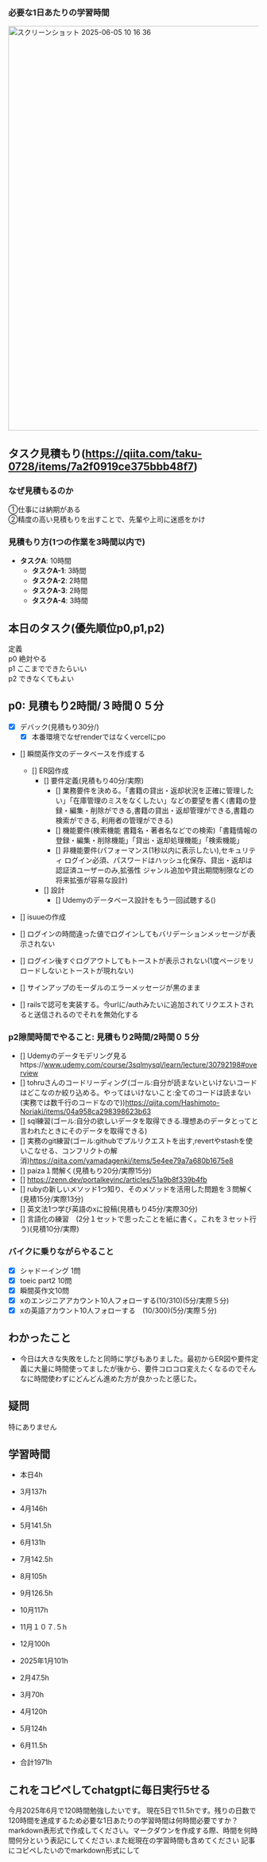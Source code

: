 ### 必要な1日あたりの学習時間
<img width="813" alt="スクリーンショット 2025-06-05 10 16 36" src="https://github.com/user-attachments/assets/4b0b677c-5535-4983-b1e1-cb07450531db" />


## タスク見積もり(https://qiita.com/taku-0728/items/7a2f0919ce375bbb48f7)
### なぜ見積もるのか   
①仕事には納期がある  
②精度の高い見積もりを出すことで、先輩や上司に迷惑をかけ

### 見積もり方(1つの作業を3時間以内で)
- **タスクA**: 10時間
  - **タスクA-1**: 3時間
  - **タスクA-2**: 2時間
  - **タスクA-3**: 2時間
  - **タスクA-4**: 3時間


## 本日のタスク(優先順位p0,p1,p2)
定義   
p0 絶対やる   
p1 ここまでできたらいい   
p2 できなくてもよい  


## **p0**: 見積もり2時間/３時間０５分
- [x] デバック(見積もり30分/)
  - [x] 本番環境でなぜrenderではなくvercelにpo 
- [] 瞬間英作文のデータベースを作成する
  - [] ER図作成
    - [] 要件定義(見積もり40分/実際)
      - [] 業務要件を決める。「書籍の貸出・返却状況を正確に管理したい」「在庫管理のミスをなくしたい」などの要望を書く(書籍の登録・編集・削除ができる,書籍の貸出・返却管理ができる,書籍の検索ができる,
利用者の管理ができる)
      - [] 機能要件(検索機能	書籍名・著者名などでの検索)「書籍情報の登録・編集・削除機能」「貸出・返却処理機能」「検索機能」
      - [] 非機能要件(パフォーマンス(1秒以内に表示したい),セキュリティ	ログイン必須、パスワードはハッシュ化保存、貸出・返却は認証済ユーザーのみ,拡張性	ジャンル追加や貸出期間制限などの将来拡張が容易な設計)
    - [] 設計
      - [] Udemyのデータベース設計をもう一回試聴する()
    
- [] isuueの作成
 - [] ログインの時間違った値でログインしてもバリデーションメッセージが表示されない
 - [] ログイン後すぐログアウトしてもトーストが表示されない(1度ページをリロードしないとトーストが現れない)
 - [] サインアップのモーダルのエラーメッセージが黒のまま
 - [] railsで認可を実装する。今urlに/authみたいに追加されてリクエストされると送信されるのでそれを無効化する 





### **p2隙間時間でやること**: 見積もり2時間/2時間０５分

  - [] Udemyのデータモデリング見るhttps://www.udemy.com/course/3sqlmysql/learn/lecture/30792198#overview
  - [] tohruさんのコードリーディング(ゴール:自分が読まないといけないコードはどこなのか絞り込める。やってはいけないこと:全てのコードは読まない(実務では数千行のコードなので))https://qiita.com/Hashimoto-Noriaki/items/04a958ca298398623b63
  - [] sql練習(ゴール:自分の欲しいデータを取得できる.理想あのデータとってと言われたときにそのデータを取得できる)
  - [] 実務のgit練習(ゴール:githubでプルリクエストを出す,revertやstashを使いこなせる、コンフリクトの解消)https://qiita.com/yamadagenki/items/5e4ee79a7a680b1675e8
  - [] paiza１問解く(見積もり20分/実際15分)
  - [] https://zenn.dev/portalkeyinc/articles/51a9b8f339b4fb
  - [] rubyの新しいメソッド1つ知り、そのメソッドを活用した問題を３問解く(見積15分/実際13分)
  - [] 英文法1つ学び英語のxに投稿(見積もり45分/実際30分)
  - [] 言語化の練習　(2分１セットで思ったことを紙に書く。これを３セット行う)(見積10分/実際)

### バイクに乗りながらやること
- [x] シャドーイング 1問
- [x] toeic part2 10問
- [x] 瞬間英作文10問
- [x] xのエンジニアアカウント10人フォローする(10/310)(5分/実際５分)
- [x] xの英語アカウント10人フォローする　(10/300)(5分/実際５分)

## わかったこと
- 今日は大きな失敗をしたと同時に学びもありました。最初からER図や要件定義に大量に時間使ってましたが後から、要件コロコロ変えたくなるのでそんなに時間使わずにどんどん進めた方が良かったと感じた。
## 疑問
特にありません


## 学習時間
  - 本日4h
  - 3月137h
  - 4月146h
  - 5月141.5h
  - 6月131h
  - 7月142.5h
  - 8月105h
  - 9月126.5h
  - 10月117h
  - 11月１０７.５h
  - 12月100h
  - 2025年1月101h
  - 2月47.5h
  - 3月70h
  - 4月120h
  - 5月124h
  - 6月11.5h

  - 合計1971h

 ## これをコピペしてchatgptに毎日実行5せる
今月2025年6月で120時間勉強したいです。
現在5日で11.5hです。残りの日数で120時間を達成するため必要な1日あたりの学習時間は何時間必要ですか？
markdown表形式で作成してください。マークダウンを作成する際、時間を何時間何分という表記にしてください.また総現在の学習時間も含めてください
記事にコピペしたいのでmarkdown形式にして
 

